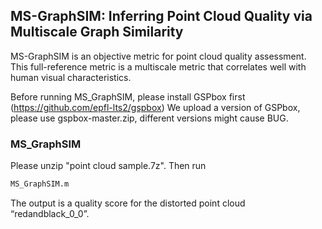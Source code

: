 ## MS-GraphSIM: Inferring Point Cloud Quality via Multiscale Graph Similarity
MS-GraphSIM is an objective metric for point cloud quality assessment. This full-reference metric is a multiscale metric that correlates well with human visual characteristics.

Before running MS_GraphSIM, please install GSPbox first (https://github.com/epfl-lts2/gspbox) 
We upload a version of GSPbox, please use gspbox-master.zip, different versions might cause BUG.

### MS_GraphSIM
Please unzip "point cloud sample.7z". Then run
```markdown
MS_GraphSIM.m
```
The output is a quality score for the distorted point cloud “redandblack_0_0”.
